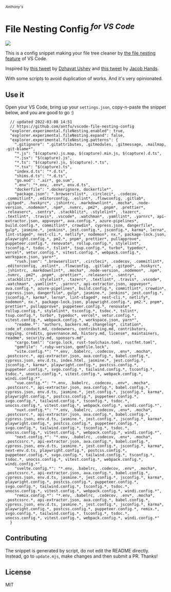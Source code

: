 <sub><em>Anthony's</em></sub>
<h1>File Nesting Config<sup><em> for VS Code</em></sup></h1>

![](https://user-images.githubusercontent.com/11247099/157142238-b00deecb-8d56-424f-9b20-ef6a6f5ddf99.png)

This is a config snippet making your file tree cleaner by [the file nesting feature](https://code.visualstudio.com/updates/v1_64#_explorer-file-nesting) of VS Code.

Inspired by [this tweet](https://twitter.com/dzhavatushev/status/1500511236634599430) by [Dzhavat Ushev](https://twitter.com/dzhavatushev) and [this tweet](https://twitter.com/jachands/status/1500173829733240844) by [Jacob Hands](https://twitter.com/jachands).

With some scripts to avoid duplication of works. And it's very opinionated.

## Use it

Open your VS Code, bring up your `settings.json`, copy-n-paste the snippet below, and you are good to go :)

```jsonc
  // updated 2022-03-08 14:51
  // https://github.com/antfu/vscode-file-nesting-config
  "explorer.experimental.fileNesting.enabled": true,
  "explorer.experimental.fileNesting.expand": false,
  "explorer.experimental.fileNesting.patterns": {
    ".gitignore": ".gitattributes, .gitmodules, .gitmessage, .mailmap, .git-blame*",
    "*.js": "$(capture).js.map, $(capture).min.js, $(capture).d.ts",
    "*.jsx": "$(capture).js",
    "*.ts": "$(capture).js, $(capture).*.ts",
    "*.tsx": "$(capture).ts",
    "index.d.ts": "*.d.ts",
    "shims.d.ts": "*.d.ts",
    "go.mod": ".air*, go.sum",
    ".env": "*.env, .env*, env.d.ts",
    "dockerfile": ".dockerignore, dockerfile*",
    "package.json": ".browserslist*, .circleci*, .codecov, .commitlint*, .editorconfig, .eslint*, .flowconfig, .gitlab*, .gitpod*, .huskyrc*, .jshintrc, .markdownlint*, .mocha*, .node-version, .nodemon*, .npm*, .nvmrc, .pm2*, .pnpm*, .prettier*, .releaserc*, .sentry*, .stackblitz*, .stylelint*, .tazerc*, .textlint*, .travis*, .vscode*, .watchman*, .yamllint*, .yarnrc*, api-extractor.json, appveyor*, ava.config.*, azure-pipelines*, build.config.*, commitlint*, crowdin*, cypress.json, dangerfile*, gulp*, jasmine.*, jenkins*, jest.config.*, jsconfig.*, karma*, lerna*, lint-staged*, nest-cli.*, netlify*, nodemon*, nx.*, package-lock.json, playwright.config.*, pm2.*, pnpm*, prettier*, pullapprove*, puppeteer.config.*, renovate*, rollup.config.*, stylelint*, tsconfig.*, tsdoc.*, tslint*, tsup.config.*, turbo*, typedoc*, vercel*, vetur.config.*, vitest.config.*, webpack.config.*, workspace.json, yarn*",
    "rush.json": ".browserslist*, .circleci*, .codecov, .commitlint*, .editorconfig, .eslint*, .flowconfig, .gitlab*, .gitpod*, .huskyrc*, .jshintrc, .markdownlint*, .mocha*, .node-version, .nodemon*, .npm*, .nvmrc, .pm2*, .pnpm*, .prettier*, .releaserc*, .sentry*, .stackblitz*, .stylelint*, .tazerc*, .textlint*, .travis*, .vscode*, .watchman*, .yamllint*, .yarnrc*, api-extractor.json, appveyor*, ava.config.*, azure-pipelines*, build.config.*, commitlint*, crowdin*, cypress.json, dangerfile*, gulp*, jasmine.*, jenkins*, jest.config.*, jsconfig.*, karma*, lerna*, lint-staged*, nest-cli.*, netlify*, nodemon*, nx.*, package-lock.json, playwright.config.*, pm2.*, pnpm*, prettier*, pullapprove*, puppeteer.config.*, renovate*, rollup.config.*, stylelint*, tsconfig.*, tsdoc.*, tslint*, tsup.config.*, turbo*, typedoc*, vercel*, vetur.config.*, vitest.config.*, webpack.config.*, workspace.json, yarn*",
    "readme.*": "authors, backers.md, changelog*, citation*, code_of_conduct.md, codeowners, contributing.md, contributors, copying, credits, governance.md, history.md, license*, maintainers, readme*, security.md, sponsors.md",
    "cargo.toml": "cargo.lock, rust-toolchain.toml, rustfmt.toml",
    "gemfile": ".ruby-version, gemfile.lock",
    "vite.config.*": "*.env, .babelrc, .codecov, .env*, .mocha*, .postcssrc.*, api-extractor.json, ava.config.*, babel.config.*, cypress.json, env.d.ts, index.html, jasmine.*, jest.config.*, jsconfig.*, karma*, playwright.config.*, postcss.config.*, puppeteer.config.*, svgo.config.*, tailwind.config.*, tsconfig.*, tsdoc.*, unocss.config.*, vitest.config.*, webpack.config.*, windi.config.*",
    "vue.config.*": "*.env, .babelrc, .codecov, .env*, .mocha*, .postcssrc.*, api-extractor.json, ava.config.*, babel.config.*, cypress.json, env.d.ts, jasmine.*, jest.config.*, jsconfig.*, karma*, playwright.config.*, postcss.config.*, puppeteer.config.*, svgo.config.*, tailwind.config.*, tsconfig.*, tsdoc.*, unocss.config.*, vitest.config.*, webpack.config.*, windi.config.*",
    "nuxt.config.*": "*.env, .babelrc, .codecov, .env*, .mocha*, .postcssrc.*, api-extractor.json, ava.config.*, babel.config.*, cypress.json, env.d.ts, jasmine.*, jest.config.*, jsconfig.*, karma*, playwright.config.*, postcss.config.*, puppeteer.config.*, svgo.config.*, tailwind.config.*, tsconfig.*, tsdoc.*, unocss.config.*, vitest.config.*, webpack.config.*, windi.config.*",
    "next.config.*": "*.env, .babelrc, .codecov, .env*, .mocha*, .postcssrc.*, api-extractor.json, ava.config.*, babel.config.*, cypress.json, env.d.ts, jasmine.*, jest.config.*, jsconfig.*, karma*, next-env.d.ts, playwright.config.*, postcss.config.*, puppeteer.config.*, svgo.config.*, tailwind.config.*, tsconfig.*, tsdoc.*, unocss.config.*, vitest.config.*, webpack.config.*, windi.config.*",
    "svelte.config.*": "*.env, .babelrc, .codecov, .env*, .mocha*, .postcssrc.*, api-extractor.json, ava.config.*, babel.config.*, cypress.json, env.d.ts, jasmine.*, jest.config.*, jsconfig.*, karma*, playwright.config.*, postcss.config.*, puppeteer.config.*, svgo.config.*, tailwind.config.*, tsconfig.*, tsdoc.*, unocss.config.*, vitest.config.*, webpack.config.*, windi.config.*",
    "remix.config.*": "*.env, .babelrc, .codecov, .env*, .mocha*, .postcssrc.*, api-extractor.json, ava.config.*, babel.config.*, cypress.json, env.d.ts, jasmine.*, jest.config.*, jsconfig.*, karma*, playwright.config.*, postcss.config.*, puppeteer.config.*, remix.*, svgo.config.*, tailwind.config.*, tsconfig.*, tsdoc.*, unocss.config.*, vitest.config.*, webpack.config.*, windi.config.*"
  }
```

## Contributing

The snippet is generated by script, do not edit the README directly.
Instead, go to `update.mjs`, make changes and then submit a PR. Thanks!

## License

MIT
